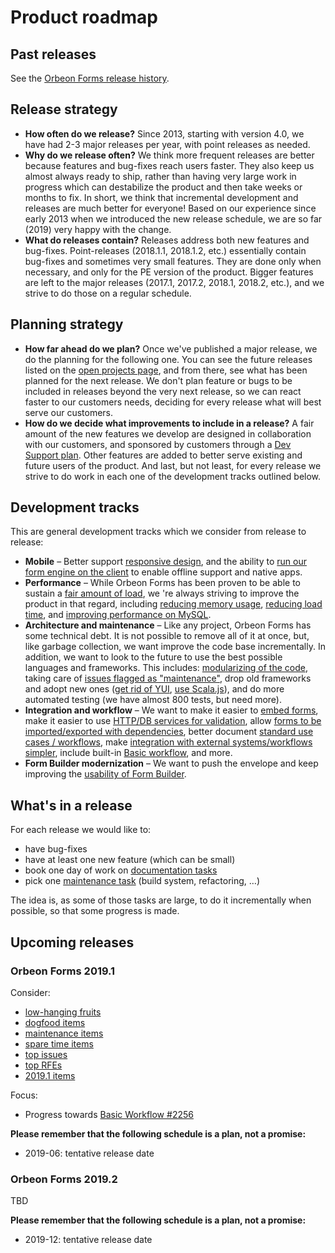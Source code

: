 # Product roadmap

## Past releases

See the [Orbeon Forms release history](release-history.md).

## Release strategy

- __How often do we release?__ Since 2013, starting with version 4.0, we have had 2-3 major releases per year, with point releases as needed.
- __Why do we release often?__ We think more frequent releases are better because features and bug-fixes reach users faster. They also keep us almost always ready to ship, rather than having very large work in progress which can destabilize the product and then take weeks or months to fix. In short, we think that incremental development and releases are much better for everyone! Based on our experience since early 2013 when we introduced the new release schedule, we are so far (2019) very happy with the change.
- __What do releases contain?__ Releases address both new features and bug-fixes. Point-releases (2018.1.1, 2018.1.2, etc.) essentially contain bug-fixes and sometimes very small features. They are done only when necessary, and only for the PE version of the product. Bigger features are left to the major releases (2017.1, 2017.2, 2018.1, 2018.2, etc.), and we strive to do those on a regular schedule.

## Planning strategy

- __How far ahead do we plan?__ Once we've published a major release, we do the planning for the following one. You can see the future releases listed on the [open projects page](https://github.com/orbeon/orbeon-forms/projects), and from there, see what has been planned for the next release. We don't plan feature or bugs to be included in releases beyond the very next release, so we can react faster to our customers needs, deciding for every release what will best serve our customers.
- __How do we decide what improvements to include in a release?__ A fair amount of the new features we develop are designed in collaboration with our customers, and sponsored by customers through a [Dev Support plan](https://www.orbeon.com/services). Other features are added to better serve existing and future users of the product. And last, but not least, for every release we strive to do work in each one of the development tracks outlined below.

## Development tracks

This are general development tracks which we consider from release to release: 

- __Mobile__ – Better support [responsive design](https://github.com/orbeon/orbeon-forms/issues/1181), and the ability to [run our form engine on the client](https://github.com/orbeon/orbeon-forms/issues/1221) to enable offline support and native apps.
- __Performance__ – While Orbeon Forms has been proven to be able to sustain a [fair amount of load](faq/form-builder-runner.md#how-much-load-can-orbeon-forms-handle), we 're always striving to improve the product in that regard, including [reducing memory usage](https://github.com/orbeon/orbeon-forms/issues/1606), [reducing load time](https://github.com/orbeon/orbeon-forms/issues/1239), and [improving performance on MySQL](https://github.com/orbeon/orbeon-forms/issues/649).
- __Architecture and maintenance__ – Like any project, Orbeon Forms has some technical debt. It is not possible to remove all of it at once, but, like garbage collection, we want improve the code base incrementally. In addition, we want to look to the future to use the best possible languages and frameworks. This includes: [modularizing of the code](https://github.com/orbeon/orbeon-forms/issues/1585), taking care of [issues flagged as "maintenance"](https://github.com/orbeon/orbeon-forms/issues?q=is%3Aopen+is%3Aissue+label%3AMaintenance), drop old frameworks and adopt new ones ([get rid of YUI](https://github.com/orbeon/orbeon-forms/issues/1599), [use Scala.js](https://github.com/orbeon/orbeon-forms/issues/1600)), and do more automated testing (we have almost 800 tests, but need more).
- __Integration and workflow__ – We want to make it easier to [embed forms](https://github.com/orbeon/orbeon-forms/issues/1235), make it easier to use [HTTP/DB services for validation](https://github.com/orbeon/orbeon-forms/issues/1304), allow [forms to be imported/exported with dependencies](https://github.com/orbeon/orbeon-forms/issues/779), better document [standard use cases / workflows](https://github.com/orbeon/orbeon-forms/issues/228), make [integration with external systems/workflows simpler](http://wiki.orbeon.com/forms/projects/form-runner-builder/form-runner-data-envelope), include built-in [Basic workflow](https://github.com/orbeon/orbeon-forms/issues/2256), and more.
- __Form Builder modernization__ – We want to push the envelope and keep improving the [usability of Form Builder](https://github.com/orbeon/orbeon-forms/issues/1675).

## What's in a release

For each release we would like to:

- have bug-fixes
- have at least one new feature (which can be small)
- book one day of work on [documentation tasks](https://github.com/orbeon/orbeon-forms/issues?direction=desc&labels=Doc&milestone=&page=1&sort=updated&state=open)
- pick one [maintenance task](https://github.com/orbeon/orbeon-forms/issues?direction=desc&labels=Refactoring&milestone=&page=1&sort=updated&state=open) (build system, refactoring, …)

The idea is, as some of those tasks are large, to do it incrementally when possible, so that some progress is made.

## Upcoming releases

### Orbeon Forms 2019.1

Consider:

- [low-hanging fruits](https://github.com/orbeon/orbeon-forms/issues?q=is%3Aopen+is%3Aissue+label%3A%22Low-Hanging+Fruit%22)
- [dogfood items](https://github.com/orbeon/orbeon-forms/issues?q=is%3Aopen+is%3Aissue+label%3ADogfood)
- [maintenance items](https://github.com/orbeon/orbeon-forms/issues?q=is%3Aopen+is%3Aissue+label%3AMaintenance)
- [spare time items](https://github.com/orbeon/orbeon-forms/issues?q=is%3Aopen+is%3Aissue+label%3A%22Spare+Time+Feature%22)
- [top issues](https://github.com/orbeon/orbeon-forms/issues?q=is%3Aopen+is%3Aissue+label%3A%22Top+issue%22)
- [top RFEs](https://github.com/orbeon/orbeon-forms/issues?q=is%3Aopen+is%3Aissue+label%3A%22Top+RFE%22)
- [2019.1 items](https://github.com/orbeon/orbeon-forms/projects/11)

Focus:

- Progress towards [Basic Workflow #2256](https://github.com/orbeon/orbeon-forms/issues/2256)

__Please remember that the following schedule is a plan, not a promise:__

- 2019-06: tentative release date

### Orbeon Forms 2019.2

TBD

__Please remember that the following schedule is a plan, not a promise:__

- 2019-12: tentative release date
